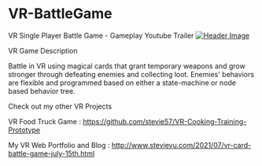 # VR-BattleGame
 VR Single Player Battle Game - Gameplay Youtube Trailer
[![Header Image](https://github.com/stevie57/VR-BattleGame/blob/main/Assets/Textures/Screen%20shot.png)](https://www.youtube.com/watch?v=IIg7JPc2Cis&t=15s)

VR Game Description

Battle in VR using magical cards that grant temporary weapons and grow stronger through defeating enemies and collecting loot. Enemies' behaviors are flexible and programmed based on either a state-machine or node based behavior tree. 

Check out my other VR Projects

VR Food Truck Game : https://github.com/stevie57/VR-Cooking-Training-Prototype

My VR Web Portfolio and Blog : http://www.stevievu.com/2021/07/vr-card-battle-game-july-15th.html
